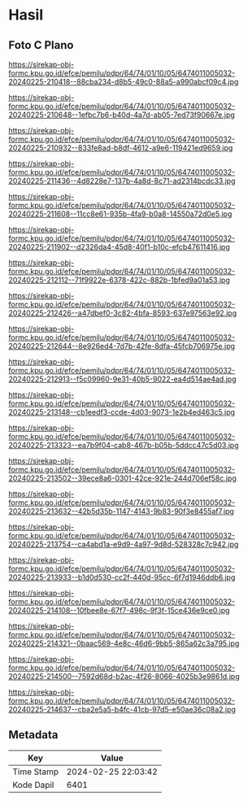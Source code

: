 # Hasil

## Foto C Plano

https://sirekap-obj-formc.kpu.go.id/efce/pemilu/pdpr/64/74/01/10/05/6474011005032-20240225-210418--88cba234-d8b5-49c0-88a5-a990abcf09c4.jpg

https://sirekap-obj-formc.kpu.go.id/efce/pemilu/pdpr/64/74/01/10/05/6474011005032-20240225-210648--1efbc7b6-b40d-4a7d-ab05-7ed73f90667e.jpg

https://sirekap-obj-formc.kpu.go.id/efce/pemilu/pdpr/64/74/01/10/05/6474011005032-20240225-210932--833fe8ad-b8df-4612-a9e6-119421ed9659.jpg

https://sirekap-obj-formc.kpu.go.id/efce/pemilu/pdpr/64/74/01/10/05/6474011005032-20240225-211436--4d8228e7-137b-4a8d-8c71-ad2314bcdc33.jpg

https://sirekap-obj-formc.kpu.go.id/efce/pemilu/pdpr/64/74/01/10/05/6474011005032-20240225-211608--11cc8e61-935b-4fa9-b0a8-14550a72d0e5.jpg

https://sirekap-obj-formc.kpu.go.id/efce/pemilu/pdpr/64/74/01/10/05/6474011005032-20240225-211902--d2326da4-45d8-40f1-b10c-efcb47611416.jpg

https://sirekap-obj-formc.kpu.go.id/efce/pemilu/pdpr/64/74/01/10/05/6474011005032-20240225-212112--71f9922e-6378-422c-882b-1bfed9a01a53.jpg

https://sirekap-obj-formc.kpu.go.id/efce/pemilu/pdpr/64/74/01/10/05/6474011005032-20240225-212426--a47dbef0-3c82-4bfa-8593-637e97563e92.jpg

https://sirekap-obj-formc.kpu.go.id/efce/pemilu/pdpr/64/74/01/10/05/6474011005032-20240225-212644--8e926ed4-7d7b-42fe-8dfa-45fcb706975e.jpg

https://sirekap-obj-formc.kpu.go.id/efce/pemilu/pdpr/64/74/01/10/05/6474011005032-20240225-212913--f5c09960-9e31-40b5-9022-ea4d514ae4ad.jpg

https://sirekap-obj-formc.kpu.go.id/efce/pemilu/pdpr/64/74/01/10/05/6474011005032-20240225-213148--cb1eedf3-ccde-4d03-9073-1e2b4ed463c5.jpg

https://sirekap-obj-formc.kpu.go.id/efce/pemilu/pdpr/64/74/01/10/05/6474011005032-20240225-213323--ea7b9f04-cab8-467b-b05b-5ddcc47c5d03.jpg

https://sirekap-obj-formc.kpu.go.id/efce/pemilu/pdpr/64/74/01/10/05/6474011005032-20240225-213502--39ece8a6-0301-42ce-921e-244d706ef58c.jpg

https://sirekap-obj-formc.kpu.go.id/efce/pemilu/pdpr/64/74/01/10/05/6474011005032-20240225-213632--42b5d35b-1147-4143-9b83-90f3e8455af7.jpg

https://sirekap-obj-formc.kpu.go.id/efce/pemilu/pdpr/64/74/01/10/05/6474011005032-20240225-213754--ca4abd1a-e9d9-4a97-9d8d-528328c7c942.jpg

https://sirekap-obj-formc.kpu.go.id/efce/pemilu/pdpr/64/74/01/10/05/6474011005032-20240225-213933--b1d0d530-cc2f-440d-95cc-6f7d1946ddb6.jpg

https://sirekap-obj-formc.kpu.go.id/efce/pemilu/pdpr/64/74/01/10/05/6474011005032-20240225-214108--10fbee8e-67f7-498c-9f3f-15ce436e9ce0.jpg

https://sirekap-obj-formc.kpu.go.id/efce/pemilu/pdpr/64/74/01/10/05/6474011005032-20240225-214321--0baac569-4e8c-46d6-9bb5-865a62c3a795.jpg

https://sirekap-obj-formc.kpu.go.id/efce/pemilu/pdpr/64/74/01/10/05/6474011005032-20240225-214500--7592d68d-b2ac-4f26-8066-4025b3e9861d.jpg

https://sirekap-obj-formc.kpu.go.id/efce/pemilu/pdpr/64/74/01/10/05/6474011005032-20240225-214637--cba2e5a5-b4fc-41cb-97d5-e50ae36c08a2.jpg


## Metadata

| Key        | Value               |
| ---------- | ------------------- |
| Time Stamp | 2024-02-25 22:03:42 |
| Kode Dapil | 6401                |



